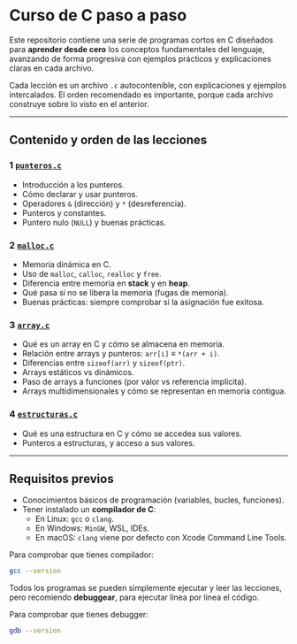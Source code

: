 # Curso de C paso a paso

Este repositorio contiene una serie de programas cortos en C diseñados para **aprender desde cero** los conceptos fundamentales del lenguaje, avanzando de forma progresiva con ejemplos prácticos y explicaciones claras en cada archivo.

Cada lección es un archivo `.c` autocontenible, con explicaciones y ejemplos intercalados.
El orden recomendado es importante, porque cada archivo construye sobre lo visto en el anterior.

---

## Contenido y orden de las lecciones

### 1 [`punteros.c`](punteros.c)
- Introducción a los punteros.
- Cómo declarar y usar punteros.
- Operadores `&` (dirección) y `*` (desreferencia).
- Punteros y constantes.
- Puntero nulo (`NULL`) y buenas prácticas.

### 2 [`malloc.c`](malloc.c)
- Memoria dinámica en C.
- Uso de `malloc`, `calloc`, `realloc` y `free`.
- Diferencia entre memoria en **stack** y en **heap**.
- Qué pasa si no se libera la memoria (fugas de memoria).
- Buenas prácticas: siempre comprobar si la asignación fue exitosa.

### 3 [`array.c`](array.c)
- Qué es un array en C y cómo se almacena en memoria.
- Relación entre arrays y punteros:
  `arr[i]` ≡ `*(arr + i)`.
- Diferencias entre `sizeof(arr)` y `sizeof(ptr)`.
- Arrays estáticos vs dinámicos.
- Paso de arrays a funciones (por valor vs referencia implícita).
- Arrays multidimensionales y cómo se representan en memoria contigua.

### 4 [`estructuras.c`](estructuras.c)
- Qué es una estructura en C y cómo se accedea sus valores.
- Punteros a estructuras, y acceso a sus valores.

---

## Requisitos previos

- Conocimientos básicos de programación (variables, bucles, funciones).
- Tener instalado un **compilador de C**:
  - En Linux: `gcc` o `clang`.
  - En Windows: `MinGW`, WSL, IDEs.
  - En macOS: `clang` viene por defecto con Xcode Command Line Tools.

Para comprobar que tienes compilador:
```bash
gcc --version
```

Todos los programas se pueden simplemente ejecutar y leer las lecciones, pero recomiendo **debuggear**, para ejecutar linea por linea el código.

Para comprobar que tienes debugger:
```bash
gdb --version
```
